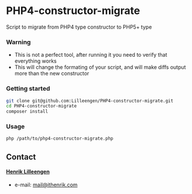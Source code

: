 # PHP4-constructor-migrate
Script to migrate from PHP4 type constructor to PHP5+ type

### Warning
* This is not a perfect tool, after running it you need to verify that everything works
* This will change the formating of your script, and will make diffs output more than the new constructor

### Getting started
```bash
git clone git@github.com:Lilleengen/PHP4-constructor-migrate.git
cd PHP4-constructor-migrate
composer install
```

### Usage
```bash
php /path/to/php4-constructor-migrate.php
```

## Contact
#### [Henrik Lilleengen](https://ithenrik.com/)
* e-mail: mail@ithenrik.com
